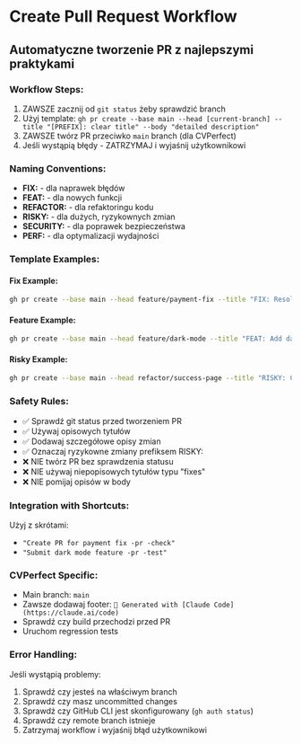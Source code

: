 # Create Pull Request Workflow

## Automatyczne tworzenie PR z najlepszymi praktykami

### Workflow Steps:
1. ZAWSZE zacznij od `git status` żeby sprawdzić branch
2. Użyj template: `gh pr create --base main --head [current-branch] --title "[PREFIX]: clear title" --body "detailed description"`
3. ZAWSZE twórz PR przeciwko `main` branch (dla CVPerfect)
4. Jeśli wystąpią błędy - ZATRZYMAJ i wyjaśnij użytkownikowi

### Naming Conventions:
- **FIX:** - dla naprawek błędów
- **FEAT:** - dla nowych funkcji
- **REFACTOR:** - dla refaktoringu kodu
- **RISKY:** - dla dużych, ryzykownych zmian
- **SECURITY:** - dla poprawek bezpieczeństwa
- **PERF:** - dla optymalizacji wydajności

### Template Examples:

#### Fix Example:
```bash
gh pr create --base main --head feature/payment-fix --title "FIX: Resolve infinite loop in payment processing" --body "Fixed useEffect dependency issue causing infinite re-renders in success.js. Added proper cleanup and error handling."
```

#### Feature Example:
```bash
gh pr create --base main --head feature/dark-mode --title "FEAT: Add dark mode toggle to settings" --body "Implemented dark mode functionality with user preference persistence. Includes CSS variables, theme context, and responsive design updates."
```

#### Risky Example:
```bash
gh pr create --base main --head refactor/success-page --title "RISKY: Complete success.js redesign with new templates" --body "Major overhaul of success page including 3 new CV templates, improved AI optimization, and enhanced PDF export. Requires careful testing of all template functions."
```

### Safety Rules:
- ✅ Sprawdź git status przed tworzeniem PR
- ✅ Używaj opisowych tytułów
- ✅ Dodawaj szczegółowe opisy zmian
- ✅ Oznaczaj ryzykowne zmiany prefiksem RISKY:
- ❌ NIE twórz PR bez sprawdzenia statusu
- ❌ NIE używaj niepopisowych tytułów typu "fixes"
- ❌ NIE pomijaj opisów w body

### Integration with Shortcuts:
Użyj z skrótami:
- `"Create PR for payment fix -pr -check"` 
- `"Submit dark mode feature -pr -test"`

### CVPerfect Specific:
- Main branch: `main` 
- Zawsze dodawaj footer: `🤖 Generated with [Claude Code](https://claude.ai/code)`
- Sprawdź czy build przechodzi przed PR
- Uruchom regression tests

### Error Handling:
Jeśli wystąpią problemy:
1. Sprawdź czy jesteś na właściwym branch
2. Sprawdź czy masz uncommitted changes
3. Sprawdź czy GitHub CLI jest skonfigurowany (`gh auth status`)
4. Sprawdź czy remote branch istnieje
5. Zatrzymaj workflow i wyjaśnij błąd użytkownikowi
